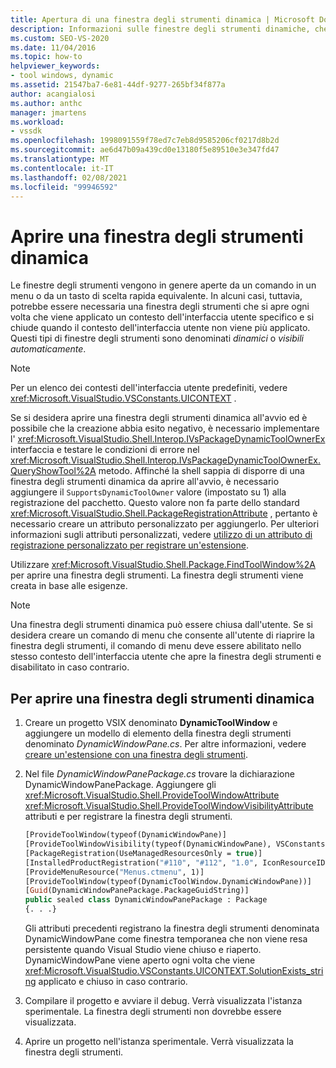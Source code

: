 ```yaml
---
title: Apertura di una finestra degli strumenti dinamica | Microsoft Docs
description: Informazioni sulle finestre degli strumenti dinamiche, che vengono aperte ogni volta che un contesto dell'interfaccia utente specifico si applica e si chiude quando il contesto dell'interfaccia utente non viene più applicato.
ms.custom: SEO-VS-2020
ms.date: 11/04/2016
ms.topic: how-to
helpviewer_keywords:
- tool windows, dynamic
ms.assetid: 21547ba7-6e81-44df-9277-265bf34f877a
author: acangialosi
ms.author: anthc
manager: jmartens
ms.workload:
- vssdk
ms.openlocfilehash: 1998091559f78ed7c7eb8d9585206cf0217d8b2d
ms.sourcegitcommit: ae6d47b09a439cd0e13180f5e89510e3e347fd47
ms.translationtype: MT
ms.contentlocale: it-IT
ms.lasthandoff: 02/08/2021
ms.locfileid: "99946592"
---
```

# <a name="open-a-dynamic-tool-window"></a>Aprire una finestra degli strumenti dinamica
Le finestre degli strumenti vengono in genere aperte da un comando in un menu o da un tasto di scelta rapida equivalente. In alcuni casi, tuttavia, potrebbe essere necessaria una finestra degli strumenti che si apre ogni volta che viene applicato un contesto dell'interfaccia utente specifico e si chiude quando il contesto dell'interfaccia utente non viene più applicato. Questi tipi di finestre degli strumenti sono denominati *dinamici* o *visibili automaticamente*.

> [!NOTE]
> Per un elenco dei contesti dell'interfaccia utente predefiniti, vedere <xref:Microsoft.VisualStudio.VSConstants.UICONTEXT> .

 Se si desidera aprire una finestra degli strumenti dinamica all'avvio ed è possibile che la creazione abbia esito negativo, è necessario implementare l' <xref:Microsoft.VisualStudio.Shell.Interop.IVsPackageDynamicToolOwnerEx> interfaccia e testare le condizioni di errore nel <xref:Microsoft.VisualStudio.Shell.Interop.IVsPackageDynamicToolOwnerEx.QueryShowTool%2A> metodo. Affinché la shell sappia di disporre di una finestra degli strumenti dinamica da aprire all'avvio, è necessario aggiungere il `SupportsDynamicToolOwner` valore (impostato su 1) alla registrazione del pacchetto. Questo valore non fa parte dello standard <xref:Microsoft.VisualStudio.Shell.PackageRegistrationAttribute> , pertanto è necessario creare un attributo personalizzato per aggiungerlo. Per ulteriori informazioni sugli attributi personalizzati, vedere [utilizzo di un attributo di registrazione personalizzato per registrare un'estensione](../extensibility/registering-and-unregistering-vspackages.md#using-a-custom-registration-attribute-to-register-an-extension).

 Utilizzare <xref:Microsoft.VisualStudio.Shell.Package.FindToolWindow%2A> per aprire una finestra degli strumenti. La finestra degli strumenti viene creata in base alle esigenze.

> [!NOTE]
> Una finestra degli strumenti dinamica può essere chiusa dall'utente. Se si desidera creare un comando di menu che consente all'utente di riaprire la finestra degli strumenti, il comando di menu deve essere abilitato nello stesso contesto dell'interfaccia utente che apre la finestra degli strumenti e disabilitato in caso contrario.

## <a name="to-open-a-dynamic-tool-window"></a>Per aprire una finestra degli strumenti dinamica

1. Creare un progetto VSIX denominato **DynamicToolWindow** e aggiungere un modello di elemento della finestra degli strumenti denominato *DynamicWindowPane.cs*. Per altre informazioni, vedere [creare un'estensione con una finestra degli strumenti](../extensibility/creating-an-extension-with-a-tool-window.md).

2. Nel file *DynamicWindowPanePackage.cs* trovare la dichiarazione DynamicWindowPanePackage. Aggiungere gli <xref:Microsoft.VisualStudio.Shell.ProvideToolWindowAttribute> <xref:Microsoft.VisualStudio.Shell.ProvideToolWindowVisibilityAttribute> attributi e per registrare la finestra degli strumenti.

    ```vb
    [ProvideToolWindow(typeof(DynamicWindowPane)]
    [ProvideToolWindowVisibility(typeof(DynamicWindowPane), VSConstants.UICONTEXT.SolutionExists_string)]
    [PackageRegistration(UseManagedResourcesOnly = true)]
    [InstalledProductRegistration("#110", "#112", "1.0", IconResourceID = 400)] // Info on this package for Help/About
    [ProvideMenuResource("Menus.ctmenu", 1)]
    [ProvideToolWindow(typeof(DynamicToolWindow.DynamicWindowPane))]
    [Guid(DynamicWindowPanePackage.PackageGuidString)]
    public sealed class DynamicWindowPanePackage : Package
    {. . .}
    ```

     Gli attributi precedenti registrano la finestra degli strumenti denominata DynamicWindowPane come finestra temporanea che non viene resa persistente quando Visual Studio viene chiuso e riaperto. DynamicWindowPane viene aperto ogni volta che viene <xref:Microsoft.VisualStudio.VSConstants.UICONTEXT.SolutionExists_string> applicato e chiuso in caso contrario.

3. Compilare il progetto e avviare il debug. Verrà visualizzata l'istanza sperimentale. La finestra degli strumenti non dovrebbe essere visualizzata.

4. Aprire un progetto nell'istanza sperimentale. Verrà visualizzata la finestra degli strumenti.
